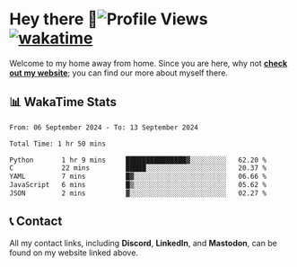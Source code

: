 # Hey there :wave:![Profile Views](https://komarev.com/ghpvc/?username=skifli) [![wakatime](https://wakatime.com/badge/user/b4317b02-0c6d-457b-82a4-a448b8a8d1df.svg)](https://wakatime.com/@b4317b02-0c6d-457b-82a4-a448b8a8d1df)

Welcome to my home away from home. Since you are here, why not [**check out my website**](https://skifli.github.io); you can find our more about myself there.

## 📊 WakaTime Stats

<!--START_SECTION:waka-->

```txt
From: 06 September 2024 - To: 13 September 2024

Total Time: 1 hr 50 mins

Python       1 hr 9 mins     ███████████████▓░░░░░░░░░   62.20 %
C            22 mins         █████░░░░░░░░░░░░░░░░░░░░   20.37 %
YAML         7 mins          █▓░░░░░░░░░░░░░░░░░░░░░░░   06.66 %
JavaScript   6 mins          █▒░░░░░░░░░░░░░░░░░░░░░░░   05.62 %
JSON         2 mins          ▓░░░░░░░░░░░░░░░░░░░░░░░░   02.27 %
```

<!--END_SECTION:waka-->

## 📞 Contact

All my contact links, including **Discord**, **LinkedIn**, and **Mastodon**, can be found on my website linked above.
